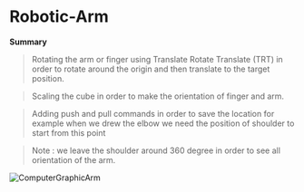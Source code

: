 # Robotic-Arm

**Summary**


> Rotating the arm or finger using Translate Rotate Translate (TRT) in order to rotate around the origin and then translate to the target position. 

> Scaling the cube in order to make the orientation of finger and arm.

> Adding push and pull commands in order to save the location for example when we drew the elbow we need the position of shoulder to start from this point

> Note : we leave the shoulder around 360 degree in order to see all orientation of the arm.



![ComputerGraphicArm](https://user-images.githubusercontent.com/61346819/139133961-3a281d10-b8a3-4dcb-8435-90a3fdb0295e.png)
